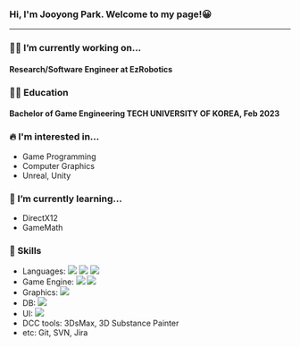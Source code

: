 ### Hi, I'm Jooyong Park. Welcome to my page!😀
------------------------------
### 👨‍💻 I’m currently working on...
#### Research/Software Engineer at EzRobotics

### 👨‍🎓 Education
#### Bachelor of Game Engineering TECH UNIVERSITY OF KOREA, Feb 2023

### 🔥 I'm interested in...
- Game Programming
- Computer Graphics
- Unreal, Unity

### 🌱 I’m currently learning...
- DirectX12
- GameMath

### 🏹 Skills
- Languages: <img src="https://img.shields.io/badge/C++-00599C?style=flat-square&logo=cplusplus&logoColor=white"/> </t> <img src="https://img.shields.io/badge/C%23-239120?style=flat-square&logo=csharp&logoColor=white"/> </t> <img src="https://img.shields.io/badge/Python-3776AB?style=flat-square&logo=python&logoColor=white"/> </t>
- Game Engine: <img src="https://img.shields.io/badge/Unreal Engine-0E1128?style=flat-square&logo=unrealengine&logoColor=white"/> </t> <img src="https://img.shields.io/badge/Unity-808080?style=flat-square&logo=unity&logoColor=white"/> </t>
- Graphics: <img src="https://img.shields.io/badge/OpenGL-5586A4?style=flat-square&logo=opengl&logoColor=white"/> </t>
- DB: <img src="https://img.shields.io/badge/MSSQL-CC2927?style=flat-square&logo=microsoftsqlserver&logoColor=white"/> </t>
- UI: <img src="https://img.shields.io/badge/DevExpress-FF7200?style=flat-square&logo=devexpress&logoColor=white"/> </t>
- DCC tools: 3DsMax, 3D Substance Painter
- etc: Git, SVN, Jira



















<!--
**jpark142/jpark142** is a ✨ _special_ ✨ repository because its `README.md` (this file) appears on your GitHub profile.

Here are some ideas to get you started:

- 🔭 I’m currently working on ...
- 🌱 I’m currently learning ...
- 👯 I’m looking to collaborate on ...
- 🤔 I’m looking for help with ...
- 💬 Ask me about ...
- 📫 How to reach me: ...
- 😄 Pronouns: ...
- ⚡ Fun fact: ...
-->
